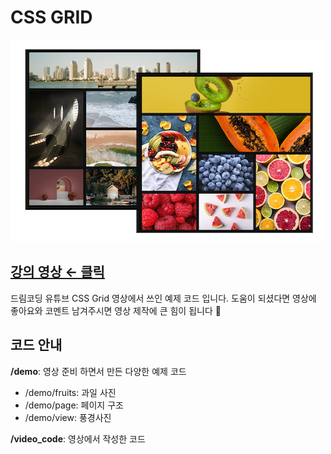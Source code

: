 # CSS GRID

![CSS Grid](./img/demo.png)

## [강의 영상 ← 클릭](https://youtu.be/nxi1EXmPHRs)

드림코딩 유튜브 CSS Grid 영상에서 쓰인 예제 코드 입니다.
도움이 되셨다면 영상에 좋아요와 코멘트 남겨주시면 영상 제작에 큰 힘이 됩니다 🫶

## 코드 안내

**/demo**: 영상 준비 하면서 만든 다양한 예제 코드

- /demo/fruits: 과일 사진
- /demo/page: 페이지 구조
- /demo/view: 풍경사진

**/video_code**: 영상에서 작성한 코드
